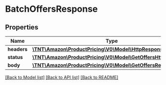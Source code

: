 # BatchOffersResponse

## Properties
Name | Type | Description | Notes
------------ | ------------- | ------------- | -------------
**headers** | [**\TNT\Amazon\ProductPricing\V0\Model\HttpResponseHeaders**](HttpResponseHeaders.md) |  | [optional] 
**status** | [**\TNT\Amazon\ProductPricing\V0\Model\GetOffersHttpStatusLine**](GetOffersHttpStatusLine.md) |  | [optional] 
**body** | [**\TNT\Amazon\ProductPricing\V0\Model\GetOffersResponse**](GetOffersResponse.md) |  | 

[[Back to Model list]](../README.md#documentation-for-models) [[Back to API list]](../README.md#documentation-for-api-endpoints) [[Back to README]](../README.md)


